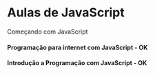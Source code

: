 # Aulas de JavaScript
Começando com JavaScript


#### Programação para internet com JavaScript - OK
#### Introdução a Programação com JavaScript - OK